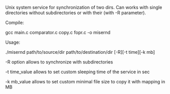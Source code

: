 Unix system service for synchronization of two dirs. Can works with single directories without subdirectories or with their (with -R parameter).

Compile:

gcc main.c comparator.c copy.c fopr.c -o misernd

Usage:

./misernd path/to/source/dir path/to/destination/dir [-R][-t time][-k mb]

-R option allows to synchronize with subdirectories

-t time_value allows to set custom sleeping time of the service in sec

-k mb_value allows to set custom minimal file size to copy it with mapping in MB
